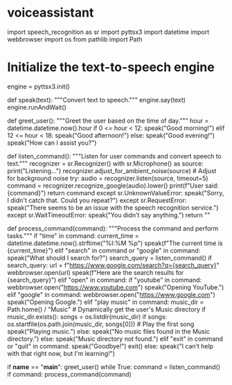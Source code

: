 # voiceassistant
import speech_recognition as sr
import pyttsx3
import datetime
import webbrowser
import os
from pathlib import Path

# Initialize the text-to-speech engine
engine = pyttsx3.init()

def speak(text):
    """Convert text to speech."""
    engine.say(text)
    engine.runAndWait()

def greet_user():
    """Greet the user based on the time of day."""
    hour = datetime.datetime.now().hour
    if 0 <= hour < 12:
        speak("Good morning!")
    elif 12 <= hour < 18:
        speak("Good afternoon!")
    else:
        speak("Good evening!")
    speak("How can I assist you?")

def listen_command():
    """Listen for user commands and convert speech to text."""
    recognizer = sr.Recognizer()
    with sr.Microphone() as source:
        print("Listening...")
        recognizer.adjust_for_ambient_noise(source)  # Adjust for background noise
        try:
            audio = recognizer.listen(source, timeout=5)
            command = recognizer.recognize_google(audio).lower()
            print(f"User said: {command}")
            return command
        except sr.UnknownValueError:
            speak("Sorry, I didn't catch that. Could you repeat?")
        except sr.RequestError:
            speak("There seems to be an issue with the speech recognition service.")
        except sr.WaitTimeoutError:
            speak("You didn't say anything.")
        return ""

def process_command(command):
    """Process the command and perform tasks."""
    if "time" in command:
        current_time = datetime.datetime.now().strftime("%I:%M %p")
        speak(f"The current time is {current_time}")
    elif "search" in command or "google" in command:
        speak("What should I search for?")
        search_query = listen_command()
        if search_query:
            url = f"https://www.google.com/search?q={search_query}"
            webbrowser.open(url)
            speak(f"Here are the search results for {search_query}")
    elif "open" in command:
        if "youtube" in command:
            webbrowser.open("https://www.youtube.com")
            speak("Opening YouTube.")
        elif "google" in command:
            webbrowser.open("https://www.google.com")
            speak("Opening Google.")
    elif "play music" in command:
        music_dir = Path.home() / "Music"  # Dynamically get the user's Music directory
        if music_dir.exists():
            songs = os.listdir(music_dir)
            if songs:
                os.startfile(os.path.join(music_dir, songs[0]))  # Play the first song
                speak("Playing music.")
            else:
                speak("No music files found in the Music directory.")
        else:
            speak("Music directory not found.")
    elif "exit" in command or "quit" in command:
        speak("Goodbye!")
        exit()
    else:
        speak("I can’t help with that right now, but I'm learning!")

if __name__ == "__main__":
    greet_user()
    while True:
        command = listen_command()
        if command:
            process_command(command)
